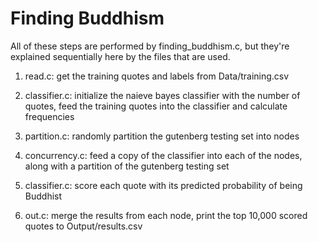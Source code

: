 # Finding Buddhism

All of these steps are performed by finding_buddhism.c, but they're explained sequentially here by the files that are used.

1. read.c: get the training quotes and labels from Data/training.csv

2. classifier.c: initialize the naieve bayes classifier with the number of quotes, feed the training quotes into the classifier and calculate frequencies

3. partition.c: randomly partition the gutenberg testing set into nodes

4. concurrency.c: feed a copy of the classifier into each of the nodes, along with a partition of the gutenberg testing set

5. classifier.c: score each quote with its predicted probability of being Buddhist

6. out.c: merge the results from each node, print the top 10,000 scored quotes to Output/results.csv
